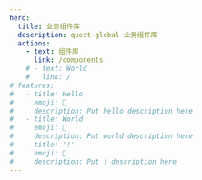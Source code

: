 ```yaml
---
hero:
  title: 业务组件库
  description: quest-global 业务组件库
  actions:
    - text: 组件库
      link: /components
    # - text: World
    #   link: /
# features:
#   - title: Hello
#     emoji: 💎
#     description: Put hello description here
#   - title: World
#     emoji: 🌈
#     description: Put world description here
#   - title: '!'
#     emoji: 🚀
#     description: Put ! description here
---
```


<!-- frankfanhl-test2 -->
